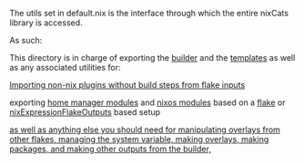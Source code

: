 The utils set in default.nix is the interface through which the entire nixCats library is accessed.

As such:

This directory is in charge of exporting the [builder](../builder) and the [templates](../templates) as well as any associated utilities for:

[Importing non-nix plugins without build steps from flake inputs](./autoPluginOverlay.nix)

exporting [home manager modules](./homeManagerModule.nix) and [nixos modules](./nixosModule.nix) based on a [flake](../templates/fresh) or [nixExpressionFlakeOutputs](../templates/nixExpressionFlakeOutputs) based setup

[as well as anything else you should need for manipulating overlays from other flakes, managing the system variable, making overlays, making packages, and making other outputs from the builder,](./default.nix)
